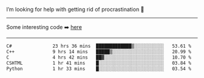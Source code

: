 I’m looking for help with getting rid of procrastination 🤔

-----

Some interesting code :arrow_right: [here](https://github.com/zhen8838/playground)

-----

<!--START_SECTION:waka-->

```txt
C#               23 hrs 36 mins  █████████████▒░░░░░░░░░░░   53.61 %
C++              9 hrs 14 mins   █████▒░░░░░░░░░░░░░░░░░░░   20.99 %
C                4 hrs 42 mins   ██▓░░░░░░░░░░░░░░░░░░░░░░   10.70 %
CSHTML           1 hr 41 mins    █░░░░░░░░░░░░░░░░░░░░░░░░   03.84 %
Python           1 hr 33 mins    █░░░░░░░░░░░░░░░░░░░░░░░░   03.54 %
```

<!--END_SECTION:waka-->

<!--
**zhen8838/zhen8838** is a ✨ _special_ ✨ repository because its `README.md` (this file) appears on your GitHub profile.

Here are some ideas to get you started:

- 🔭 I’m currently working on ...
- 🌱 I’m currently learning ...
- 👯 I’m looking to collaborate on ...
 ...
- 💬 Ask me about ...
- 📫 How to reach me: ...
- 😄 Pronouns: ...
- ⚡ Fun fact: ...
-->
